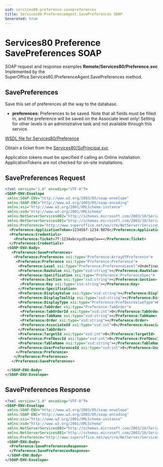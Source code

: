```yaml
---
uid: services80-preference-savepreferences
title: Services80.PreferenceAgent.SavePreferences SOAP
Generated: true
---
```


# Services80 Preference SavePreferences SOAP

SOAP request and response examples **Remote/Services80/Preference.svc**
Implemented by the <see cref="M:SuperOffice.Services80.IPreferenceAgent.SavePreferences">SuperOffice.Services80.IPreferenceAgent.SavePreferences</see> method.

## SavePreferences

Save this set of preferences all the way to the database.

* **preferences:** Preferences to be saved. Note that all fields must be filled in, and the preference will be saved on the Associate level only! Setting for other levels is an administrative task and not available through this service.



[WSDL file for Services80/Preference](../Services80-Preference.md)

Obtain a ticket from the [Services80/SoPrincipal.svc](../SoPrincipal/index.md)

Application tokens must be specified if calling an Online installation. ApplicationTokens are not checked for on-site installations.

## SavePreferences Request

```xml
<?xml version="1.0" encoding="UTF-8"?>
<SOAP-ENV:Envelope
 xmlns:SOAP-ENV="http://www.w3.org/2003/05/soap-envelope"
 xmlns:SOAP-ENC="http://www.w3.org/2003/05/soap-encoding"
 xmlns:xsi="http://www.w3.org/2001/XMLSchema-instance"
 xmlns:xsd="http://www.w3.org/2001/XMLSchema"
 xmlns:NetServerServices802="http://schemas.microsoft.com/2003/10/Serialization/Arrays"
 xmlns:NetServerServices801="http://schemas.microsoft.com/2003/10/Serialization/"
 xmlns:Preference="http://www.superoffice.net/ws/crm/NetServer/Services80">
  <Preference:ApplicationToken>1234567-1234-9876</Preference:ApplicationToken>
  <Preference:Credentials>
    <Preference:Ticket>7T:1234abcxyzExample==</Preference:Ticket>
  </Preference:Credentials>
 <SOAP-ENV:Body>
   <Preference:SavePreferences>
    <Preference:Preferences xsi:type="Preference:ArrayOfPreference">
     <Preference:Preference xsi:type="Preference:Preference">
      <Preference:Level xsi:type="Preference:PreferenceLevel">Undefined</Preference:Level>
      <Preference:RawValue xsi:type="xsd:string"></Preference:RawValue>
      <Preference:Specification xsi:type="Preference:PreferenceSpec">
       <Preference:Section xsi:type="xsd:string"></Preference:Section>
       <Preference:Key xsi:type="xsd:string"></Preference:Key>
      </Preference:Specification>
      <Preference:DisplayValue xsi:type="xsd:string"></Preference:DisplayValue>
      <Preference:DisplayTooltip xsi:type="xsd:string"></Preference:DisplayTooltip>
      <Preference:DisplayType xsi:type="Preference:PrefDescValueType">Unknown</Preference:DisplayType>
      <Preference:TabOrder xsi:type="Preference:TabOrder">
       <Preference:TabOrderId xsi:type="xsd:int">0</Preference:TabOrderId>
       <Preference:TabName xsi:type="xsd:string"></Preference:TabName>
       <Preference:Order xsi:type="xsd:string"></Preference:Order>
       <Preference:AssociateId xsi:type="xsd:int">0</Preference:AssociateId>
      </Preference:TabOrder>
      <Preference:TargetId xsi:type="xsd:int">0</Preference:TargetId>
      <Preference:PrefDescId xsi:type="xsd:int">0</Preference:PrefDescId>
      <Preference:TableName xsi:type="xsd:string"></Preference:TableName>
      <Preference:UserPreferenceId xsi:type="xsd:int">0</Preference:UserPreferenceId>
     </Preference:Preference>
    </Preference:Preferences>
   </Preference:SavePreferences>

 </SOAP-ENV:Body>
</SOAP-ENV:Envelope>

```


## SavePreferences Response

```xml
<?xml version="1.0" encoding="UTF-8"?>
<SOAP-ENV:Envelope
 xmlns:SOAP-ENV="http://www.w3.org/2003/05/soap-envelope"
 xmlns:SOAP-ENC="http://www.w3.org/2003/05/soap-encoding"
 xmlns:xsi="http://www.w3.org/2001/XMLSchema-instance"
 xmlns:xsd="http://www.w3.org/2001/XMLSchema"
 xmlns:NetServerServices802="http://schemas.microsoft.com/2003/10/Serialization/Arrays"
 xmlns:NetServerServices801="http://schemas.microsoft.com/2003/10/Serialization/"
 xmlns:Preference="http://www.superoffice.net/ws/crm/NetServer/Services80">
 <SOAP-ENV:Body>
  <Preference:SavePreferencesResponse>
  </Preference:SavePreferencesResponse>
 </SOAP-ENV:Body>
</SOAP-ENV:Envelope>

```


